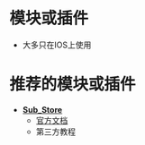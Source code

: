 # 模块或插件
- 大多只在IOS上使用
# 推荐的模块或插件
- **[Sub_Store](https://github.com/LaolunsiG/XiaoE_PCR/tree/main/Module_or_Plugin/Sub-Store)**
  - [官方文档](https://github.com/sub-store-org/Sub-Store)
  - 第三方教程
